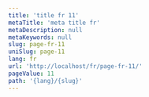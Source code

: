 ```yaml
---
title: 'title fr 11'
metaTitle: 'meta title fr'
metaDescription: null
metaKeywords: null
slug: page-fr-11
uniSlug: page-11
lang: fr
url: 'http://localhost/fr/page-fr-11/'
pageValue: 11
path: '{lang}/{slug}'
---
```

